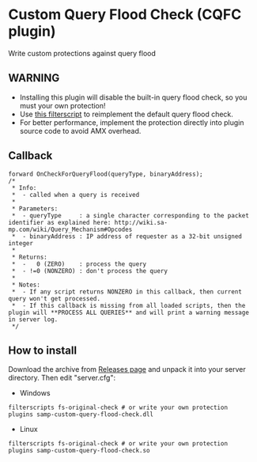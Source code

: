 # Custom Query Flood Check (CQFC plugin)
Write custom protections against query flood
## WARNING
- Installing this plugin will disable the built-in query flood check, so you must your own protection!
- Use [this filterscript](PAWN/fs-original-check.pwn) to reimplement the default query flood check.
- For better performance, implement the protection directly into plugin source code to avoid AMX overhead.
## Callback
```pawn
forward OnCheckForQueryFlood(queryType, binaryAddress); 
/*
 * Info:
 *  - called when a query is received
 *
 * Parameters:
 *  - queryType     : a single character corresponding to the packet identifier as explained here: http://wiki.sa-mp.com/wiki/Query_Mechanism#Opcodes
 *  - binaryAddress : IP address of requester as a 32-bit unsigned integer
 *
 * Returns:
 *  -   0 (ZERO)    : process the query
 *  - !=0 (NONZERO) : don't process the query
 *
 * Notes:
 *  - If any script returns NONZERO in this callback, then current query won't get processed.
 *  - If this callback is missing from all loaded scripts, then the plugin will **PROCESS ALL QUERIES** and will print a warning message in server log. 
 */
```
## How to install
Download the archive from [Releases page](https://github.com/spmn/samp-custom-query-flood-check/releases) and unpack it into your server directory. Then edit "server.cfg":
- Windows
```
filterscripts fs-original-check # or write your own protection
plugins samp-custom-query-flood-check.dll
```
- Linux
```
filterscripts fs-original-check # or write your own protection
plugins samp-custom-query-flood-check.so
```